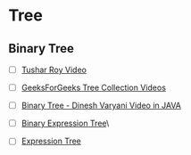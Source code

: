 # Tree

## Binary Tree
- [ ] [Tushar Roy Video](https://www.youtube.com/playlist?list=PLrmLmBdmIlpv_jNDXtJGYTPNQ2L1gdHxu)
- [ ] [GeeksForGeeks Tree Collection Videos](https://www.youtube.com/playlist?list=PLqM7alHXFySHCXD7r1J0ky9Zg_GBB1dbk)
- [ ] [Binary Tree - Dinesh Varyani Video in JAVA](https://www.youtube.com/playlist?list=PL6Zs6LgrJj3tOYS-E97QNN1kC9-ZXr4Q3) 

- [ ] [Binary Expression Tree](https://www.youtube.com/watch?v=_LxbhLNRZkI)\
- [ ] [Expression Tree](https://www.youtube.com/watch?v=E7ne-1Ih0uo)
